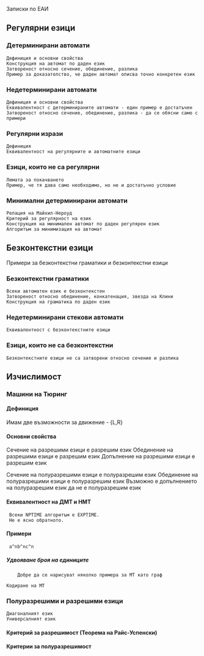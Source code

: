 Записки по ЕАИ

## Регулярни езици
   ### Детерминирани автомати
    Дефиниция и основни свойства
    Конструкция на автомат по даден език
    Затвореност относно сечение, обединение, разлика
    Пример за доказателство, че даден автомат описва точно конкретен език
### Недетерминирани автомати
    Дефиниция и основни свойства
    Еквивалентност с детерминираните автомати - един пример е достатъчен
    Затвореност относно сечение, обединение, разлика - да се обясни само с примери
### Регулярни изрази
    Дефиниция
    Еквивалентност на регулярните и автоматните езици
### Езици, които не са регулярни
    Лемата за покачването
    Пример, че тя дава само необходимо, но не и достатъчно условие
### Минимални детерминирани автомати
    Релация на Майхил-Нероуд
    Критерий за регулярност на език
    Конструкция на минимален автомат по даден регулярен език
    Алгоритъм за минимизация на автомат

## Безконтекстни езици
   Примери за безконтекстни граматики и безконтекстни езици
### Безконтекстни граматики
    Всеки автоматен език е безконтекстен
    Затвореност относно обединение, конкатенация, звезда на Клини
    Конструкция на граматика по даден език
### Недетерминирани стекови автомати
    Еквивалентност с безконтекстните езици
### Езици, които не са безконтекстни
    Безконтекстните езици не са затворени относно сечение и разлика

## Изчислимост
### Машини на Тюринг
#### Дефиниция
Имам две възможности за движение - {L,R}
	
#### Основни свойства
  Сечение на разрешими езици е разрешим език
  Обединение на разрешими езици е разрешим език
  Допълнение на разрешими езици е разрешим език

  Сечение на полуразрешими езици е полуразрешим език
  Обединение на полуразрешими езици е полуразрешим език
  Възможно е допълнението на полуразрешим език да не е полуразрешим език

#### Еквивалентност на ДМТ и НМТ
     Всеки NPTIME алгоритъм е EXPTIME.
	 Не е ясно обратното.

#### Примери
     a^nb^nc^n

##### Удвояване броя на единиците
      	Добре да се нарисуват няколко примера за МТ като граф

	Кодиране на МТ
### Полуразрешими и разрешими езици
    Диагоналният език
    Универсалният език
#### Критерий за разрешимост (Теорема на Райс-Успенски)
#### Критерии за полуразрешимост

